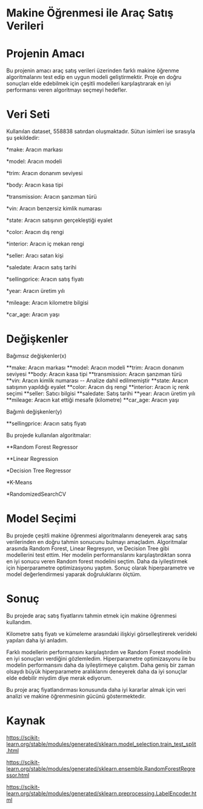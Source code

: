 # Makine Öğrenmesi ile Araç Satış Verileri

# Projenin Amacı

Bu projenin amacı araç satış verileri üzerinden farklı makine öğrenme algoritmalarını test edip en uygun modeli  geliştirmektir. Proje en doğru sonuçları elde edebilmek için çeşitli modelleri karşılaştırarak en iyi performansı veren algoritmayı seçmeyi hedefler.

# Veri Seti

Kullanılan dataset, 558838 satırdan oluşmaktadır. Sütun isimleri ise sırasıyla şu şekildedir: 

 *make: Aracın markası
 
 *model: Aracın modeli
 
 *trim: Aracın donanım seviyesi
 
 *body: Aracın kasa tipi
 
 *transmission: Aracın şanzıman türü
 
 *vin: Aracın benzersiz kimlik numarası
 
 *state: Aracın satışının gerçekleştiği eyalet
 
 *color: Aracın dış rengi
 
 *interior: Aracın iç mekan rengi
 
 *seller: Aracı satan kişi
 
 *saledate: Aracın satış tarihi
 
 *sellingprice: Aracın satış fiyatı
 
 *year: Aracın üretim yılı
 
 *mileage: Aracın kilometre bilgisi
 
 *car_age: Aracın yaşı

# Değişkenler
Bağımsız değişkenler(x)

**make: Aracın markası
**model: Aracın modeli
**trim: Aracın donanım seviyesi
**body: Aracın kasa tipi
**transmission: Aracın şanzıman türü
**vin: Aracın kimlik numarası -- Analize dahil edilmemiştir
**state: Aracın satışının yapıldığı eyalet
**color: Aracın dış rengi
**interior: Aracın iç renk seçimi
**seller: Satıcı bilgisi
**saledate: Satış tarihi
**year: Aracın üretim yılı
**mileage: Aracın kat ettiği mesafe (kilometre)
**car_age: Aracın yaşı

Bağımlı değişkenler(y) 

**sellingprice: Aracın satış fiyatı

Bu projede kullanılan algoritmalar:

**Random Forest Regressor

**Linear Regression

*Decision Tree Regressor

*K-Means 

*RandomizedSearchCV

# Model Seçimi 
Bu projede çeşitli makine öğrenmesi algoritmalarını deneyerek araç satış verilerinden en doğru tahmin sonucunu bulmayı amaçladım. Algoritmalar arasında Random Forest, Linear Regresyon, ve Decision Tree gibi modellerini test ettim. Her modelin performanslarını karşılaştırdıktan sonra en iyi sonucu veren Random forest modelini seçtim. Daha da iyileştirmek için hiperparametre optimizasyonu yaptım. Sonuç olarak hiperparametre ve model değerlendirmesi yaparak doğruluklarını ölçtüm.


# Sonuç

Bu projede araç satış fiyatlarını tahmin etmek için makine öğrenmesi kullandım. 

Kilometre satış fiyatı ve kümeleme arasındaki ilişkiyi görselleştirerek verideki yapıları daha iyi anladım.

Farklı modellerin performansını karşılaştırdım ve Random Forest modelinin en iyi sonuçları verdiğini gözlemledim. Hiperparametre optimizasyonu ile bu modelin performansını daha da iyileştirmeye çalıştım. Daha geniş bir zaman olsaydı büyük hiperparametre aralıklarını deneyerek daha da iyi sonuçlar elde edebilir miydim diye merak ediyorum.

Bu proje araç fiyatlandırması konusunda daha iyi kararlar almak için veri analizi ve makine öğrenmesinin gücünü göstermektedir.


# Kaynak 

https://scikit-learn.org/stable/modules/generated/sklearn.model_selection.train_test_split.html

https://scikit-learn.org/stable/modules/generated/sklearn.ensemble.RandomForestRegressor.html

https://scikit-learn.org/stable/modules/generated/sklearn.preprocessing.LabelEncoder.html
